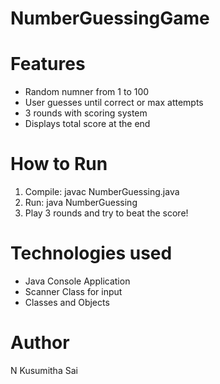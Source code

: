 # NumberGuessingGame

# Features
- Random numner from 1 to 100
- User guesses until correct or max attempts
- 3 rounds with scoring system
- Displays total score at the end

# How to Run
1. Compile: javac NumberGuessing.java
2. Run: java NumberGuessing
3. Play 3 rounds and try to beat the score!

# Technologies used
- Java Console Application
- Scanner Class for input
- Classes and Objects

 # Author
 N Kusumitha Sai
